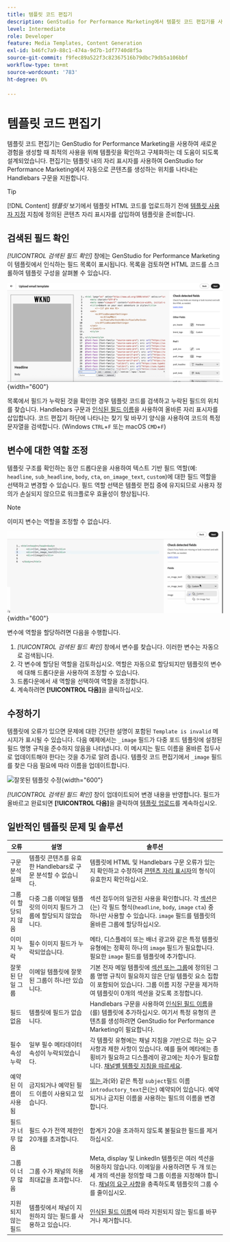 ```yaml
---
title: 템플릿 코드 편집기
description: GenStudio for Performance Marketing에서 템플릿 코드 편집기를 사용하는 방법에 대해 알아봅니다.
level: Intermediate
role: Developer
feature: Media Templates, Content Generation
exl-id: b46fc7a9-88c1-474a-9d7b-1df7740d8f5a
source-git-commit: f9fec89a522f3c82367516b79dbc79db5a106bbf
workflow-type: tm+mt
source-wordcount: '783'
ht-degree: 0%

---
```


# 템플릿 코드 편집기

템플릿 코드 편집기는 GenStudio for Performance Marketing을 사용하여 새로운 경험을 생성할 때 최적의 사용을 위해 템플릿을 확인하고 구체화하는 데 도움이 되도록 설계되었습니다. 편집기는 템플릿 내의 자리 표시자를 사용하여 GenStudio for Performance Marketing에서 자동으로 콘텐츠를 생성하는 위치를 나타내는 Handlebars 구문을 지원합니다.

>[!TIP]
>
>[!DNL Content] _템플릿_ 보기에서 템플릿 HTML 코드를 업로드하기 전에 [템플릿 사용자 지정](customize-template.md) 지침에 정의된 콘텐츠 자리 표시자를 삽입하여 템플릿을 준비합니다.

## 검색된 필드 확인

_[!UICONTROL 검색된 필드 확인]_ 창에는 GenStudio for Performance Marketing이 템플릿에서 인식하는 필드 목록이 표시됩니다. 목록을 검토하면 HTML 코드를 스크롤하여 템플릿 구성을 살펴볼 수 있습니다.

![코드 편집기 보기](/help/assets/template-detected-fields.png "검색된 필드 확인"){width="600"}

목록에서 필드가 누락된 것을 확인한 경우 템플릿 코드를 검색하고 누락된 필드의 위치를 찾습니다. Handlebars 구문과 [인식된 필드 이름](/help/user-guide/content/customize-template.md#recognized-field-names)을 사용하여 올바른 자리 표시자를 삽입합니다. 코드 편집기 하단에 나타나는 찾기 및 바꾸기 양식을 사용하여 코드의 특정 문자열을 검색합니다. (Windows `CTRL`+`F` 또는 macOS `CMD`+`F`)

## 변수에 대한 역할 조정

템플릿 구조를 확인하는 동안 드롭다운을 사용하여 텍스트 기반 필드 역할(예: `headline`, `sub_headline`, `body`, `cta`, `on_image_text`, `custom`)에 대한 필드 역할을 선택하고 변경할 수 있습니다. 필드 역할 선택은 템플릿 편집 중에 유지되므로 사용자 정의가 손실되지 않으므로 워크플로우 효율성이 향상됩니다.

>[!NOTE]
>
>이미지 변수는 역할을 조정할 수 없습니다.

![다중 역할 필드 선택](/help/assets/multirole-dropdown-field.png "다중 역할 필드 선택"){width="600"}

변수에 역할을 할당하려면 다음을 수행합니다.

1. _[!UICONTROL 검색된 필드 확인]_ 창에서 변수를 찾습니다. 이러한 변수는 자동으로 검색됩니다.
2. 각 변수에 할당된 역할을 검토하십시오. 역할은 자동으로 할당되지만 템플릿의 변수에 대해 드롭다운을 사용하여 조정할 수 있습니다.
3. 드롭다운에서 새 역할을 선택하여 역할을 조정합니다.
4. 계속하려면 **[!UICONTROL 다음]**&#x200B;을 클릭하십시오.

## 수정하기

템플릿에 오류가 있으면 문제에 대한 간단한 설명이 포함된 `Template is invalid` 메시지가 표시될 수 있습니다. 다음 예제에서는 `_image` 필드가 다중 포드 템플릿에 설정된 필드 명명 규칙을 준수하지 않음을 나타냅니다. 이 메시지는 필드 이름을 올바른 접두사로 업데이트해야 한다는 것을 추가로 알려 줍니다. 템플릿 코드 편집기에서 `_image` 필드를 찾은 다음 필요에 따라 이름을 업데이트합니다.

![잘못된 템플릿 수정](/help/assets/animation/template-code-editor.gif){width="600"}

_[!UICONTROL 검색된 필드 확인]_ 창이 업데이트되어 변경 내용을 반영합니다. 필드가 올바르고 완료되면 **[!UICONTROL 다음]**&#x200B;을 클릭하여 [템플릿 업로드](/help/user-guide/content/use-templates.md#add-a-template)를 계속하십시오.

## 일반적인 템플릿 문제 및 솔루션

| **오류** | **설명** | **솔루션** |
|-----------------------------|---------------------------------------------------------------------------------|-----------------------------------------------------------------------------------------------|
| 구문 분석 실패 | 템플릿 콘텐츠를 유효한 Handlebars로 구문 분석할 수 없습니다. | 템플릿에 HTML 및 Handlebars 구문 오류가 있는지 확인하고 수정하여 [콘텐츠 자리 표시자](/help/user-guide/content/customize-template.md#content-placeholders)의 형식이 유효한지 확인하십시오. |
| 그룹이 할당되지 않음 | 다중 그룹 이메일 템플릿의 이미지 필드가 그룹에 할당되지 않았습니다. | 섹션 접두어의 일관된 사용을 확인합니다. 각 [섹션](/help/user-guide/content/customize-template.md#sections-or-groups)은(는) 각 필드 형식(`headline`, `body`, `image` `cta`) 중 하나만 사용할 수 있습니다. `image` 필드를 템플릿의 올바른 그룹에 할당하십시오. |
| 이미지 누락 | 필수 이미지 필드가 누락되었습니다. | 메타, 디스플레이 또는 배너 광고와 같은 특정 템플릿 유형에는 정확히 하나의 `image` 필드가 필요합니다. 필요한 `image` 필드를 템플릿에 추가합니다. |
| 잘못된 단일 그룹 | 이메일 템플릿에 잘못된 그룹이 하나만 있습니다. | 기본 전자 메일 템플릿에 [섹션 또는 그룹](/help/user-guide/content/customize-template.md#sections-or-groups)에 정의된 그룹 명명 규칙이 필요하지 않은 단일 템플릿 요소 집합이 포함되어 있습니다. 그룹 이름 지정 구문을 제거하여 템플릿이 0개의 섹션을 갖도록 조정합니다. |
| 필드 없음 | 템플릿에 필드가 없습니다. | Handlebars 구문을 사용하여 [인식된 필드 이름](/help/user-guide/content/customize-template.md#recognized-field-names)을(를) 템플릿에 추가하십시오. 여기서 특정 유형의 콘텐츠를 생성하려면 GenStudio for Performance Marketing이 필요합니다. |
| 필수 속성 누락 | 일부 필수 메타데이터 속성이 누락되었습니다. | 각 템플릿 유형에는 채널 지침을 기반으로 하는 요구 사항과 제한 사항이 있습니다. 예를 들어 메타에는 종횡비가 필요하고 디스플레이 광고에는 치수가 필요합니다. [채널별 템플릿 지침을 따르세요](/help/user-guide/content/best-practices-for-templates.md#follow-channel-specific-template-guidelines). |
| 예약된 이름이 사용됨 | 금지되거나 예약된 필드 이름이 사용되고 있습니다. | [&#x200B; 또는 &#x200B;](/help/user-guide/content/customize-template.md#recognized-field-names)과(와) 같은 특정 `subject`필드 이름`introductory_text`은(는) 예약되어 있습니다. 예약되거나 금지된 이름을 사용하는 필드의 이름을 변경합니다. |
| 필드가 너무 많음 | 필드 수가 전역 제한인 20개를 초과합니다. | 합계가 20을 초과하지 않도록 불필요한 필드를 제거하십시오. |
| 그룹이 너무 많음 | 그룹 수가 채널의 허용 최대값을 초과합니다. | Meta, display 및 LinkedIn 템플릿은 여러 섹션을 허용하지 않습니다. 이메일을 사용하려면 두 개 또는 세 개의 섹션을 정의할 때 그룹 이름을 지정해야 합니다. [채널의 요구 사항](/help/user-guide/content/best-practices-for-templates.md#follow-channel-specific-template-guidelines)을 충족하도록 템플릿의 그룹 수를 줄이십시오. |
| 지원되지 않는 필드 | 템플릿에서 채널이 지원하지 않는 필드를 사용하고 있습니다. | [인식된 필드 이름](/help/user-guide/content/customize-template.md#recognized-field-names)에 따라 지원되지 않는 필드를 바꾸거나 제거합니다. |
